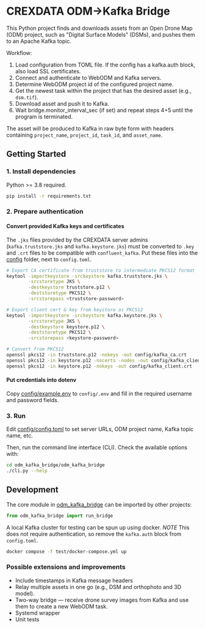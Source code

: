 # CREXDATA ODM→Kafka Bridge

This Python project finds and downloads assets from an Open Drone Map (ODM) project,
such as "Digital Surface Models" (DSMs), and pushes them to an Apache Kafka topic.

Workflow:
1. Load configuration from TOML file. If the config has a kafka.auth block, also load SSL certificates.
2. Connect and authenticate to WebODM and Kafka servers.
3. Determine WebODM project id of the configured project name.
4. Get the newest task within the project that has the desired asset (e.g., `dsm.tif`).
5. Download asset and push it to Kafka.
6. Wait bridge.monitor_interval_sec (if set) and repeat steps 4+5 until the program is terminated.

The asset will be produced to Kafka in raw byte form with headers containing `project_name`, `project_id`, `task_id`, and `asset_name`.

## Getting Started

### 1. Install dependencies

Python >= 3.8 required.

```bash
pip install -r requirements.txt
```

### 2. Prepare authentication

#### Convert provided Kafka keys and certificates

The `.jks` files provided by the CREXDATA server admins (`kafka.truststore.jks` and `kafka.keystore.jks`)
must be converted to `.key` and `.crt` files to be compatible with `confluent_kafka`.
Put these files into the [config](config) folder, next to `config.toml`.

```bash
# Export CA certificate from truststore to intermediate PKCS12 format
keytool -importkeystore -srckeystore kafka.truststore.jks \
        -srcstoretype JKS \
        -destkeystore truststore.p12 \
        -deststoretype PKCS12 \
        -srcstorepass <truststore-password>

# Export client cert & key from keystore as PKCS12
keytool -importkeystore -srckeystore kafka.keystore.jks \
        -srcstoretype JKS \
        -destkeystore keystore.p12 \
        -deststoretype PKCS12 \
        -srcstorepass <keystore-password>

# Convert from PKCS12
openssl pkcs12 -in truststore.p12 -nokeys -out config/kafka_ca.crt
openssl pkcs12 -in keystore.p12 -nocerts -nodes -out config/kafka_client.key
openssl pkcs12 -in keystore.p12 -nokeys -out config/kafka_client.crt
```

#### Put credentials into dotenv

Copy [config/example.env](config/example.env) to `config/.env` and fill in the required username and password fields.

### 3. Run

Edit [config/config.toml](config/config.toml) to set server URLs, ODM project name, Kafka topic name, etc.

Then, run the command line interface (CLI). Check the available options with:
```bash
cd odm_kafka_bridge/odm_kafka_bridge
./cli.py --help
```

## Development

The core module in [odm_kafka_bridge](odm_kafka_bridge) can be imported by other projects:

```python
from odm_kafka_bridge import run_bridge
```

A local Kafka cluster for testing can be spun up using docker.
*NOTE* This does not require authentication, so remove the `kafka.auth` block from `config.toml`.

```bash
docker compose -f test/docker-compose.yml up
```

### Possible extensions and improvements

* Include timestamps in Kafka message headers
* Relay multiple assets in one go (e.g., DSM and orthophoto and 3D model).
* Two-way bridge — receive drone survey images from Kafka and use them to create a new WebODM task.
* Systemd wrapper
* Unit tests
